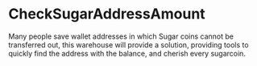 # CheckSugarAddressAmount
Many people save wallet addresses in which Sugar coins cannot be transferred out, this warehouse will provide a solution, providing tools to quickly find the address with the balance, and cherish every sugarcoin.
